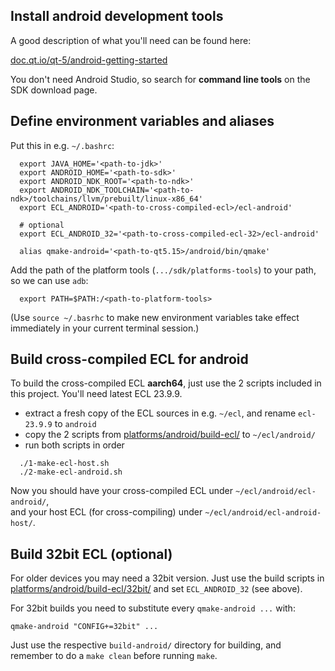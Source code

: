 Install android development tools
---------------------------------

A good description of what you'll need can be found here:

[doc.qt.io/qt-5/android-getting-started](https://doc.qt.io/qt-5/android-getting-started.html)

You don't need Android Studio, so search for **command line tools** on the SDK
download page.



Define environment variables and aliases
----------------------------------------

Put this in e.g. `~/.bashrc`:
```
  export JAVA_HOME='<path-to-jdk>'
  export ANDROID_HOME='<path-to-sdk>'
  export ANDROID_NDK_ROOT='<path-to-ndk>'
  export ANDROID_NDK_TOOLCHAIN='<path-to-ndk>/toolchains/llvm/prebuilt/linux-x86_64'
  export ECL_ANDROID='<path-to-cross-compiled-ecl>/ecl-android'

  # optional
  export ECL_ANDROID_32='<path-to-cross-compiled-ecl-32>/ecl-android'

  alias qmake-android='<path-to-qt5.15>/android/bin/qmake'
```
Add the path of the platform tools (`.../sdk/platforms-tools`) to your path, so
we can use `adb`:
```
  export PATH=$PATH:/<path-to-platform-tools>
```

(Use `source ~/.basrhc` to make new environment variables take effect
immediately in your current terminal session.)



Build cross-compiled ECL for android
------------------------------------

To build the cross-compiled ECL **aarch64**, just use the 2 scripts included in
this project. You'll need latest ECL 23.9.9.

* extract a fresh copy of the ECL sources in e.g. `~/ecl`, and rename
  `ecl-23.9.9` to `android`
* copy the 2 scripts from [platforms/android/build-ecl/](platforms/android/build-ecl/)
  to `~/ecl/android/`
* run both scripts in order
```
  ./1-make-ecl-host.sh
  ./2-make-ecl-android.sh
```
Now you should have your cross-compiled ECL under `~/ecl/android/ecl-android/`,  
and your host ECL (for cross-compiling) under `~/ecl/android/ecl-android-host/`.



Build 32bit ECL (optional)
--------------------------

For older devices you may need a 32bit version. Just use the build scripts in
[platforms/android/build-ecl/32bit/](platforms/android/build-ecl/32bit/) and
set `ECL_ANDROID_32` (see above).

For 32bit builds you need to substitute every `qmake-android ...` with:
```
qmake-android "CONFIG+=32bit" ...
```
Just use the respective `build-android/` directory for building, and remember
to do a `make clean` before running `make`.
